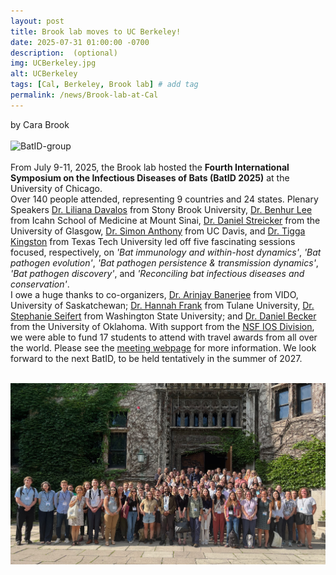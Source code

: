 ```yaml
---
layout: post
title: Brook lab moves to UC Berkeley!
date: 2025-07-31 01:00:00 -0700
description:  (optional)
img: UCBerkeley.jpg
alt: UCBerkeley
tags: [Cal, Berkeley, Brook lab] # add tag
permalink: /news/Brook-lab-at-Cal
---
```


by Cara Brook
<br />
<br />
<img src="/assets/img/UCBerkeley.jpeg" alt="BatID-group" class="img-thumbnail float-start col-md-5" />
<br />
<br />
From July 9-11, 2025, the Brook lab hosted the **Fourth International Symposium on the Infectious Diseases of Bats (BatID 2025)** at the University of Chicago. 
<br />
Over 140 people attended, representing 9 countries and 24 states. Plenary Speakers [Dr. Liliana Davalos](https://lmdavalos.github.io) from Stony Brook University, [Dr. Benhur Lee](https://leelabvirus.host/about) from Icahn School of Medicine at Mount Sinai, [Dr. Daniel Streicker](https://streickerlab.com) from the University of Glasgow, [Dr. Simon Anthony](https://anthonylab.vetmed.ucdavis.edu) from UC Davis, and [Dr. Tigga Kingston](https://kingstonlab.org/people/tigga-kingston/) from Texas Tech University led off five fascinating sessions focused, 
respectively, on *'Bat immunology and within-host dynamics'*, *'Bat pathogen evolution'*, *'Bat pathogen persistence & transmission dynamics'*, *'Bat pathogen discovery'*, and *'Reconciling bat infectious diseases and conservation'*. 
<br />
I owe a huge thanks to co-organizers, [Dr. Arinjay Banerjee](https://banerjeelab.ca) from VIDO, University of Saskatchewan; [Dr. Hannah Frank](https://www.hkfrank.com) from Tulane University, [Dr. Stephanie Seifert](https://labs.wsu.edu/mezap/) from Washington State University; and [Dr. Daniel Becker](https://beckerlab.weebly.com) from the University of Oklahoma. With support from the [NSF IOS Division](https://www.nsf.gov/bio/ios), we were able to fund 17 students to attend with travel awards from all over the world. Please see the [meeting webpage](https://brooklab.org/programs/bat-id-2025) for more information. We look forward to the next BatID, to be held tentatively in the summer of 2027.

<br />
<img src="/assets/img/BatID-2025-group.jpeg" alt="BatID-group" class="img-thumbnail float-start col-md-5" />
